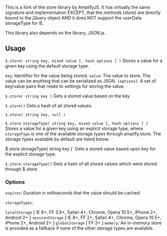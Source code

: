 This is a fork of the store library by AmplifyJS.
It has virtually the same signature and implementation EXCEPT,
that the methods (store) are directly bound to the jQuery object
AND it does NOT support the userData storageType for IE.


This library also depends on the library, JSON.js.


## Usage

`$.store( string key, mixed value [, hash options ] )`
Stores a value for a given key using the default storage type.

`key`: Identifier for the value being stored.
`value`: The value to store. The value can be anything that can be serialized as JSON.
`[options]`: A set of key/value pairs that relate to settings for storing the value.

`$.store( string key )`
Gets a stored value based on the key.

`$.store()`
Gets a hash of all stored values.

`$.store( string key, null )`

`$.store.storageType( string key, mixed value [, hash options ] )`
Stores a value for a given key using an explicit storage type, where `storageType`
is one of the available storage types through amplify.store.
The storage types available by default are listed below.

$.store.storageType( string key )`
Gets a stored value based upon key for the explicit storage type.

`$.store.storageType()`
Gets a hash of all stored values which were stored through $.store.

### Options
`expires`: Duration in milliseconds that the value should be cached.

`storageTypes`:

`localStorage` [ IE 8+, FF 3.5+, Safari 4+, Chrome, Opera 10.5+, iPhone 2+, Android 2+ ] 
`sessionStorage` [ IE 8+, FF 2+, Safari 4+, Chrome, Opera 10.5+, iPhone 2+, Android 2+ ] 
`globalStorage` [ FF 2+ ] 
`memory`: An in-memory store is provided as a fallback if none of the other storage types are available.